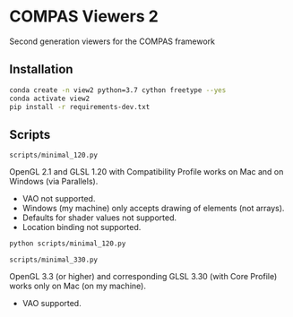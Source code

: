# COMPAS Viewers 2

Second generation viewers for the COMPAS framework

## Installation

```bash
conda create -n view2 python=3.7 cython freetype --yes
conda activate view2
pip install -r requirements-dev.txt
```

## Scripts

`scripts/minimal_120.py`

OpenGL 2.1 and GLSL 1.20 with Compatibility Profile works on Mac and on Windows (via Parallels).

* VAO not supported.
* Windows (my machine) only accepts drawing of elements (not arrays).
* Defaults for shader values not supported.
* Location binding not supported.

```bash
python scripts/minimal_120.py
```

`scripts/minimal_330.py`

OpenGL 3.3 (or higher) and corresponding GLSL 3.30 (with Core Profile) works only on Mac (on my machine).

* VAO supported.
